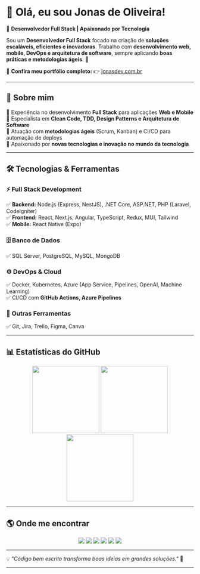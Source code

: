 # 👋 Olá, eu sou Jonas de Oliveira!  

🎯 **Desenvolvedor Full Stack | Apaixonado por Tecnologia**  

Sou um **Desenvolvedor Full Stack** focado na criação de **soluções escaláveis, eficientes e inovadoras**. Trabalho com **desenvolvimento web, mobile, DevOps e arquitetura de software**, sempre aplicando **boas práticas e metodologias ágeis**. 🚀  

📢 **Confira meu portfólio completo:** 👉 [jonasdev.com.br](https://www.jonasdev.com.br/)  

---

## 🚀 Sobre mim  

🔹 Experiência no desenvolvimento **Full Stack** para aplicações **Web e Mobile**  
🔹 Especialista em **Clean Code, TDD, Design Patterns e Arquitetura de Software**  
🔹 Atuação com **metodologias ágeis** (Scrum, Kanban) e CI/CD para automação de deploys  
🔹 Apaixonado por **novas tecnologias e inovação no mundo da tecnologia**  

---

## 🛠️ Tecnologias & Ferramentas  

### ⚡ **Full Stack Development**  
✅ **Backend:** Node.js (Express, NestJS), .NET Core, ASP.NET, PHP (Laravel, CodeIgniter)  
✅ **Frontend:** React, Next.js, Angular, TypeScript, Redux, MUI, Tailwind  
✅ **Mobile:** React Native (Expo)  

### 🗄 **Banco de Dados**  
✅ SQL Server, PostgreSQL, MySQL, MongoDB  

### ⚙️ **DevOps & Cloud**  
✅ Docker, Kubernetes, Azure (App Service, Pipelines, OpenAI, Machine Learning)  
✅ CI/CD com **GitHub Actions, Azure Pipelines**  

### 🔧 **Outras Ferramentas**  
✅ Git, Jira, Trello, Figma, Canva  

---

## 📊 Estatísticas do GitHub  

<div align="center">
  <img height="180em" src="https://github-readme-stats.vercel.app/api?username=jonasnoliveira&theme=vue-dark&bg_color=0B0F12&hide_border=true&show_icons=true&include_all_commits=true&count_private=true" />
  <img height="180em" src="http://github-readme-streak-stats.herokuapp.com?user=jonasnoliveira&theme=vue-dark&background=0B0F12&hide_border=true&date_format=M%20j%5B%2C%20Y%5D&currStreakNum=DDDDDD&sideNums=DDDDDD&include_all_commits=true&count_private=true" />
  <img height="180em" src="https://github-readme-stats.vercel.app/api/top-langs/?username=jonasnoliveira&theme=vue-dark&bg_color=0B0F12&hide_border=true&show_icons=true&include_all_commits=true&count_private=true" />
</div>

---

## 🌎 Onde me encontrar  

<div align="center">
  <a href="https://github.com/jonasnoliveira" target="_blank"><img src="https://img.shields.io/badge/GitHub-100000?style=for-the-badge&logo=github&logoColor=white"></a>
  <a href="https://api.whatsapp.com/send?phone=5535997399991&text=Ol%C3%A1%2C%20vim%20atrav%C3%A9s%20do%20portf%C3%B3lio" target="_blank"><img src="https://img.shields.io/badge/WhatsApp-25D366?style=for-the-badge&logo=whatsapp&logoColor=white"></a>
  <a href="https://www.jonasdev.com.br/" target="_blank"><img src="https://img.shields.io/badge/website-000000?style=for-the-badge&logo=About.me&logoColor=white"></a> 
  <a href="https://www.instagram.com/jonas_noliveira" target="_blank"><img src="https://img.shields.io/badge/-Instagram-%23E4405F?style=for-the-badge&logo=instagram&logoColor=white"></a>
  <a href="mailto:jonasnoliveirabr@gmail.com"><img src="https://img.shields.io/badge/-Gmail-%23333?style=for-the-badge&logo=gmail&logoColor=white"></a>
  <a href="https://www.linkedin.com/in/jonas-n-oliveira" target="_blank"><img src="https://img.shields.io/badge/-LinkedIn-%230077B5?style=for-the-badge&logo=linkedin&logoColor=white"></a>   
</div>

---

💡 _"Código bem escrito transforma boas ideias em grandes soluções."_ 🚀  

---

